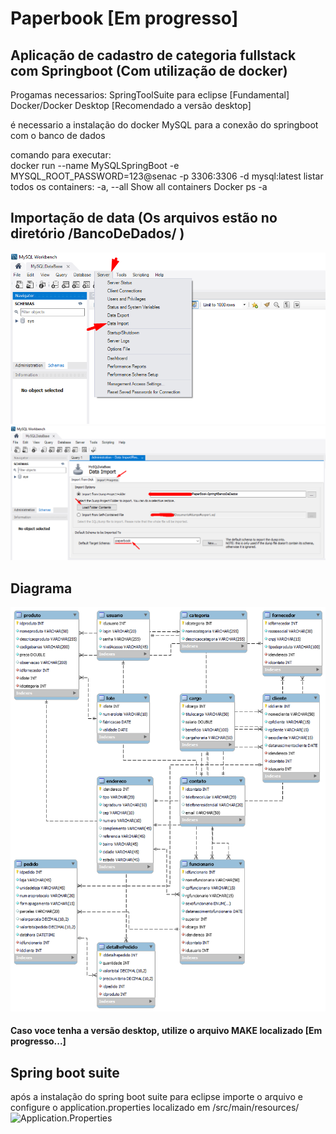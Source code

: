# Paperbook [Em progresso]
## Aplicação de cadastro de categoria fullstack com Springboot (Com utilização de docker)

Progamas necessarios:
SpringToolSuite para eclipse [Fundamental]
Docker/Docker Desktop [Recomendado a versão desktop]


é necessario a instalação do docker MySQL para a conexão do springboot com o banco de dados

comando para executar: <br>
docker run --name MySQLSpringBoot -e MYSQL_ROOT_PASSWORD=123@senac -p 3306:3306 -d mysql:latest
listar todos os containers:
-a, --all Show all containers
Docker ps -a

## Importação de data (Os arquivos estão no diretório /BancoDeDados/ )
![Importação de data](/imgREADME/DataImport.png)
![Importação de data parte 2:](/imgREADME/DataImport2.png)

## Diagrama
![Diagrama do banco](/imgREADME/DiagramaBanco.png)

#### Caso voce tenha a versão desktop, utilize o arquivo MAKE localizado [Em progresso...]

## Spring boot suite
após a instalação do spring boot suite para eclipse importe o arquivo e configure o application.properties localizado em /src/main/resources/
![Application.Properties](/imgREADME/applicationproperties)
